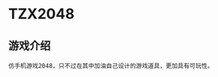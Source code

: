 TZX2048
=======
游戏介绍
-------
	仿手机游戏2048，只不过在其中加油自己设计的游戏道具，更加具有可玩性。
                                                                                                                                                                                                                                                                                                           